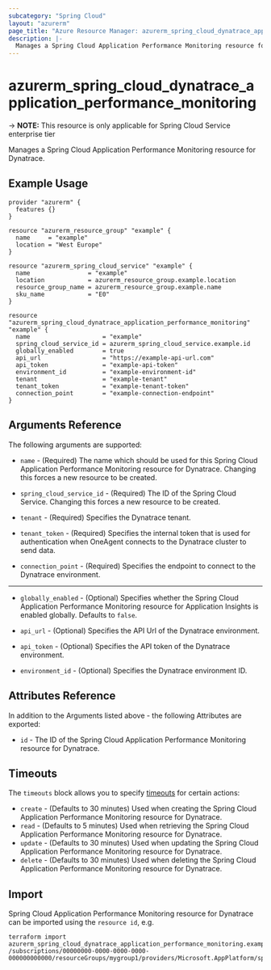 ```yaml
---
subcategory: "Spring Cloud"
layout: "azurerm"
page_title: "Azure Resource Manager: azurerm_spring_cloud_dynatrace_application_performance_monitoring"
description: |-
  Manages a Spring Cloud Application Performance Monitoring resource for Dynatrace.
---
```


# azurerm_spring_cloud_dynatrace_application_performance_monitoring

-> **NOTE:** This resource is only applicable for Spring Cloud Service enterprise tier

Manages a Spring Cloud Application Performance Monitoring resource for Dynatrace.

## Example Usage

```hcl
provider "azurerm" {
  features {}
}

resource "azurerm_resource_group" "example" {
  name     = "example"
  location = "West Europe"
}

resource "azurerm_spring_cloud_service" "example" {
  name                = "example"
  location            = azurerm_resource_group.example.location
  resource_group_name = azurerm_resource_group.example.name
  sku_name            = "E0"
}

resource "azurerm_spring_cloud_dynatrace_application_performance_monitoring" "example" {
  name                    = "example"
  spring_cloud_service_id = azurerm_spring_cloud_service.example.id
  globally_enabled        = true
  api_url                 = "https://example-api-url.com"
  api_token               = "example-api-token"
  environment_id          = "example-environment-id"
  tenant                  = "example-tenant"
  tenant_token            = "example-tenant-token"
  connection_point        = "example-connection-endpoint"
}
```

## Arguments Reference

The following arguments are supported:

* `name` - (Required) The name which should be used for this Spring Cloud Application Performance Monitoring resource for Dynatrace. Changing this forces a new resource to be created.

* `spring_cloud_service_id` - (Required) The ID of the Spring Cloud Service. Changing this forces a new resource to be created.

* `tenant` - (Required) Specifies the Dynatrace tenant. 

* `tenant_token` - (Required) Specifies the internal token that is used for authentication when OneAgent connects to the Dynatrace cluster to send data.

* `connection_point` - (Required) Specifies the endpoint to connect to the Dynatrace environment.

---

* `globally_enabled` - (Optional) Specifies whether the Spring Cloud Application Performance Monitoring resource for Application Insights is enabled globally. Defaults to `false`.

* `api_url` - (Optional) Specifies the API Url of the Dynatrace environment.

* `api_token` - (Optional) Specifies the API token of the Dynatrace environment.

* `environment_id` - (Optional) Specifies the Dynatrace environment ID.

## Attributes Reference

In addition to the Arguments listed above - the following Attributes are exported: 

* `id` - The ID of the Spring Cloud Application Performance Monitoring resource for Dynatrace.

## Timeouts

The `timeouts` block allows you to specify [timeouts](https://www.terraform.io/language/resources/syntax#operation-timeouts) for certain actions:

* `create` - (Defaults to 30 minutes) Used when creating the Spring Cloud Application Performance Monitoring resource for Dynatrace.
* `read` - (Defaults to 5 minutes) Used when retrieving the Spring Cloud Application Performance Monitoring resource for Dynatrace.
* `update` - (Defaults to 30 minutes) Used when updating the Spring Cloud Application Performance Monitoring resource for Dynatrace.
* `delete` - (Defaults to 30 minutes) Used when deleting the Spring Cloud Application Performance Monitoring resource for Dynatrace.

## Import

Spring Cloud Application Performance Monitoring resource for Dynatrace can be imported using the `resource id`, e.g.

```shell
terraform import azurerm_spring_cloud_dynatrace_application_performance_monitoring.example /subscriptions/00000000-0000-0000-0000-000000000000/resourceGroups/mygroup1/providers/Microsoft.AppPlatform/spring/service1/apms/apm1
```
